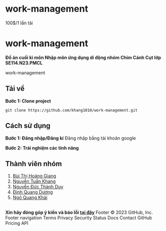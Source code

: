 # work-management 
100$/1 lần tải



# work-management 
**Đồ án cuối kì môn Nhập môn ứng dụng di động nhóm Chim Cánh Cụt lớp SE114.N23.PMCL**

work-management 

## Tải về
**Bước 1: Clone project**
```
git clone https://github.com/khang1010/work-management.git
```

## Cách sử dụng
**Bước 1: Đăng nhập/Đăng kí**
  Đăng nhập bằng tài khoản google

**Bước 2: Trải nghiệm các tính năng** 


## Thành viên nhóm

1. [Bùi Thị Hoàng Giang](https://github.com/bthZang) 
2. [Nguyễn Tuấn Khang](https://github.com/khang1010)
3. [Nguyễn Đức Thành Duy](https://github.com/DuyDangCode)
4. [Đinh Quang Dương](https://github.com/QuangDuong2903)
5. [Ngô Quang Khải](https://github.com/doublek2712)
##
**Xin hãy đóng góp ý kiến và báo lỗi [tại đây](https://github.com/khang1010/work-management)**
Footer
© 2023 GitHub, Inc.
Footer navigation
Terms
Privacy
Security
Status
Docs
Contact GitHub
Pricing
API
